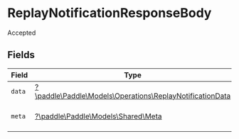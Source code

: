 # ReplayNotificationResponseBody

Accepted


## Fields

| Field                                                                                                         | Type                                                                                                          | Required                                                                                                      | Description                                                                                                   |
| ------------------------------------------------------------------------------------------------------------- | ------------------------------------------------------------------------------------------------------------- | ------------------------------------------------------------------------------------------------------------- | ------------------------------------------------------------------------------------------------------------- |
| `data`                                                                                                        | [?\paddle\Paddle\Models\Operations\ReplayNotificationData](../../models/operations/ReplayNotificationData.md) | :heavy_minus_sign:                                                                                            | N/A                                                                                                           |
| `meta`                                                                                                        | [?\paddle\Paddle\Models\Shared\Meta](../../models/shared/Meta.md)                                             | :heavy_minus_sign:                                                                                            | Information about this response.                                                                              |